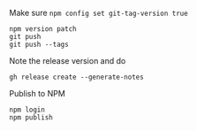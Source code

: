 Make sure `npm config set git-tag-version true` 

```shell
npm version patch
git push
git push --tags
```

Note the release version and do 
```shell
gh release create --generate-notes
```

Publish to NPM
```shell
npm login
npm publish
```